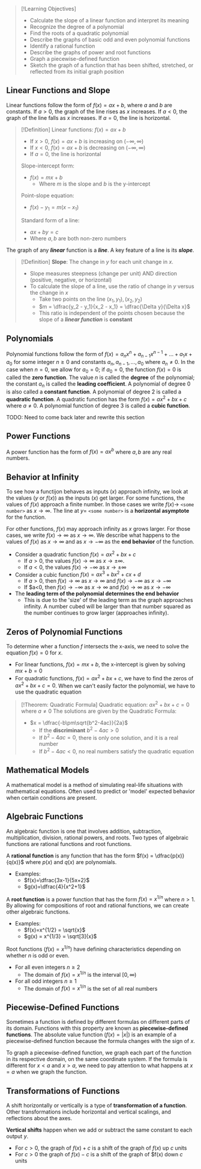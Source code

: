 >[!Learning Objectives]
>- Calculate the slope of a linear function and interpret its meaning
>- Recognize the degree of a polynomial
>- Find the roots of a quadratic polynomial
>- Describe the graphs of basic odd and even polynomial functions
>- Identify a rational function
>- Describe the graphs of power and root functions
>- Graph a piecewise-defined function
>- Sketch the graph of a function that has been shifted, stretched, or reflected from its initial graph position

## Linear Functions and Slope

Linear functions follow the form of $f(x) = ax + b$, where $a$ and $b$ are constants. If $a>0$, the graph of the line rises as $x$ increases. If $a<0$, the graph of the line falls as $x$ increases. If $a=0$, the line is horizontal.

>[!Definition]
>Linear functions: $f(x)=ax+b$
>- If $x>0$, $f(x)=ax+b$ is increasing on $(-\infty, \infty)$
>- If $x<0$, $f(x)=ax+b$ is decreasing on $(-\infty, \infty)$
>- If $a=0$, the line is horizontal
>
>Slope-intercept form:
>- $f(x)=mx+b$
>	- Where $m$ is the slope and $b$ is the y-intercept
>
>Point-slope equation:
>- $f(x)-y_1 = m(x-x_1)$
>
>Standard form of a line:
>- $ax + by = c$
>- Where $a, b$ are both non-zero numbers

The graph of any **_linear_** function is a **_line_**. A key feature of a line is its **_slope_**.

>[!Definition]
>**Slope**: The change in $y$ for each unit change in $x$.
>- Slope measures steepness (change per unit) AND direction (positive, negative, or horizontal)
>- To calculate the slope of a line, use the ratio of change in $y$ versus the change in $x$
>	- Take two points on the line $(x_1, y_1), (x_2, y_2)$
>	- $m = \dfrac{y_2 - y_1}{x_2 - x_1} = \dfrac{\Delta y}{\Delta x}$
>	- This ratio is independent of the points chosen because the slope of a **_linear function_** is **constant**

## Polynomials

Polynomial functions follow the form of $f(x) = a_nx^n + a_{n-1}x^{n-1}+...+a_1x+a_0$ for some integer $n\ge0$ and constants $a_n, a_{n-1}, ..., a_0$ where $a_n \not= 0$. In the case when $n=0$, we allow for $a_0 = 0$; if $a_0 = 0$, the function $f(x)=0$ is called the **zero function**. The value $n$ is called the **degree** of the polynomial; the constant $a_n$ is called the **leading coefficient**. A polynomial of degree 0 is also called a **constant function**. A polynomial of degree 2 is called a **quadratic function**. A quadratic function has the form $f(x) = ax^2 + bx + c$ where $a \not = 0$. A polynomial function of degree 3 is called a **cubic function**.

TODO: Need to come back later and rewrite this section

## Power Functions

A power function has the form of $f(x) = ax^b$ where $a, b$ are any real numbers.

## Behavior at Infinity

To see how a functijon behaves as inputs ($x$) approach infinity, we look at the values ($y$ or $f(x)$) as the inputs ($x$) get larger. For some functions, the values of $f(x)$ approach a finite number. In those cases we write $f(x) \to$ `<some number>` as $x \to \infty$. The line at $y =$ `<some number>` is a **horizontal asymptote** for the function.

For other functions, $f(x)$ may approach infinity as $x$ grows larger. For those cases, we write $f(x) \to \infty$ as $x \to \infty$. We describe what happens to the values of $f(x)$ as $x \to \infty$ and as $x \to -\infty$ as the **end behavior** of the function.

- Consider a quadratic function $f(x) = ax^2 + bx + c$
	- If $a>0$, the values $f(x) \to \infty$ as $x \to \pm \infty$.
	- If $a < 0$, the values $f(x) \to -\infty$ as $x \to \pm \infty$ 
- Consider a cubic function $f(x) = ax^3 + bx^2 + cx + d$
	- If $a > 0$, then $f(x) \to \infty$ as $x \to \infty$ and $f(x) \to -\infty$ as $x \to -\infty$
	- If $a<0, then $f(x) \to -\infty$ as $x\to\infty$ and $f(x)\to\infty$ as $x\to-\infty$
- The **leading term of the polynomial determines the end behavior**
	- This is due to the 'size' of the leading term as the graph approaches infinity. A number cubed will be larger than that number squared as the number continues to grow larger (approaches infinity).

## Zeros of Polynomial Functions

To determine wher a function $f$ intersects the x-axis, we need to solve the equation $f(x)=0$ for $x$.
- For linear functions, $f(x) = mx + b$, the x-intercept is given by solving $mx + b = 0$
- For quadratic functions, $f(x) = ax^2 + bx + c$, we have to find the zeros of $ax^2 + bx + c = 0$. When we can't easily factor the polynomial, we have to use the quadratic equation

>[!Theorem: Quadratic Formula]
>Quadratic equation: $ax^2 + bx + c = 0$ where $a \not= 0$
>The solutions are given by the Quadratic Formula:
>- $x = \dfrac{-b\pm\sqrt{b^2-4ac}}{2a}$
>	- If the **discriminant** $b^2 - 4ac > 0$
>	- If $b^2 - 4ac = 0$, there is only one solution, and it is a real number
>	- If $b^2 - 4ac < 0$, no real numbers satisfy the quadratic equation

## Mathematical Models

A mathematical model is a method of simulating real-life situations with mathematical equations. Often used to predict or 'model' expected behavior when certain conditions are present.

## Algebraic Functions

An algebraic function is one that involves addition, subtraction, multiplication, division, rational powers, and roots. Two types of algebraic functions are rational functions and root functions.

A **rational function** is any function that has the form $f(x) = \dfrac{p(x)}{q(x)}$ where $p(x)$ and $q(x)$ are polynomials.
- Examples:
	- $f(x)=\dfrac{3x-1}{5x+2}$
	- $g(x)=\dfrac{4}{x^2+1}$

A **root function** is a power function that has the form $f(x) = x^{1/n}$ where $n > 1$. By allowing for compositions of root and rational functions, we can create other algebraic functions.

- Examples:
	- $f(x)=x^{1/2} = \sqrt{x}$
	- $g(x) = x^{1/3} = \sqrt[3]{x}$

Root functions ($f(x) = x^{1/n}$) have defining characteristics depending on whether $n$ is odd or even.

- For all even integers $n \ge 2$
	- The domain of $f(x) = x^{1/n}$ is the interval $[0, \infty)$
- For all odd integers $n\ge1$
	- The domain of $f(x) = x^{1/n}$ is the set of all real numbers

## Piecewise-Defined Functions

Sometimes a function is defined by different formulas on different parts of its domain. Functions with this property are known as **piecewise-defined functions**. The absolute value function ($f(x)=|x|$) is an example of a piecewise-defined function because the formula changes with the sign of $x$.

To graph a piecewise-defined function, we graph each part of the function in its respective domain, on the same coordinate system. If the formula is different for $x<a$ and $x>a$, we need to pay attention to what happens at $x=a$ when we graph the function.

## Transformations of Functions

A shift horizontally or vertically is a type of **transformation of a function**. Other transformations include horizontal and vertical scalings, and reflections about the axes.

**Vertical shifts** happen when we add or subtract the same constant to each output $y$.
- For $c>0$, the graph of $f(x) + c$ is a shift of the graph of $f(x)$ up $c$ units
- For $c > 0$ the graph of $f(x) - c$ is a shift of the graph of $f(x) down $c$ units
